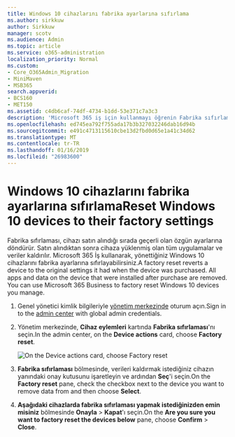 ```yaml
---
title: Windows 10 cihazlarını fabrika ayarlarına sıfırlama
ms.author: sirkkuw
author: Sirkkuw
manager: scotv
ms.audience: Admin
ms.topic: article
ms.service: o365-administration
localization_priority: Normal
ms.custom:
- Core_O365Admin_Migration
- MiniMaven
- MSB365
search.appverid:
- BCS160
- MET150
ms.assetid: c4db6caf-74df-4734-b1dd-53e371c7a3c3
description: 'Microsoft 365 iş için kullanmayı öğrenin Fabrika sıfırlama Windows 10 aygıtlarınızın. '
ms.openlocfilehash: ed745ea792f755ada17b3b327032246dab16d94b
ms.sourcegitcommit: e491c4713115610cbe13d2fbd0d65e1a41c34d62
ms.translationtype: MT
ms.contentlocale: tr-TR
ms.lasthandoff: 01/16/2019
ms.locfileid: "26983600"
---
```

# <a name="reset-windows-10-devices-to-their-factory-settings"></a><span data-ttu-id="b738b-103">Windows 10 cihazlarını fabrika ayarlarına sıfırlama</span><span class="sxs-lookup"><span data-stu-id="b738b-103">Reset Windows 10 devices to their factory settings</span></span>

<span data-ttu-id="b738b-p101">Fabrika sıfırlaması, cihazı satın alındığı sırada geçerli olan özgün ayarlarına döndürür. Satın alındıktan sonra cihaza yüklenmiş olan tüm uygulamalar ve veriler kaldırılır. Microsoft 365 İş kullanarak, yönettiğiniz Windows 10 cihazlarını fabrika ayarlarına sıfırlayabilirsiniz.</span><span class="sxs-lookup"><span data-stu-id="b738b-p101">A factory reset reverts a device to the original settings it had when the device was purchased. All apps and data on the device that were installed after purchase are removed. You can use Microsoft 365 Business to factory reset Windows 10 devices you manage.</span></span>
  
1. <span data-ttu-id="b738b-107">Genel yönetici kimlik bilgileriyle [yönetim merkezinde](https://aka.ms/bcsportal) oturum açın.</span><span class="sxs-lookup"><span data-stu-id="b738b-107">Sign in to the [admin center](https://aka.ms/bcsportal) with global admin credentials.</span></span> 
    
2. <span data-ttu-id="b738b-108">Yönetim merkezinde, **Cihaz eylemleri** kartında **Fabrika sıfırlaması**'nı seçin.</span><span class="sxs-lookup"><span data-stu-id="b738b-108">In the admin center, on the **Device actions** card, choose **Factory reset**.</span></span>
    
    ![On the Device actions card, choose Factory reset](media/7caddd12-207e-4c99-b61c-0495fc5f55e3.png)
  
3. <span data-ttu-id="b738b-110">**Fabrika sıfırlaması** bölmesinde, verileri kaldırmak istediğiniz cihazın yanındaki onay kutusunu işaretleyin ve ardından **Seç**'i seçin.</span><span class="sxs-lookup"><span data-stu-id="b738b-110">On the **Factory reset** pane, check the checkbox next to the device you want to remove data from and then choose **Select**.</span></span>
    
4. <span data-ttu-id="b738b-111">**Aşağıdaki cihazlarda fabrika sıfırlaması yapmak istediğinizden emin misiniz** bölmesinde **Onayla** \> **Kapat**'ı seçin.</span><span class="sxs-lookup"><span data-stu-id="b738b-111">On the **Are you sure you want to factory reset the devices below** pane, choose **Confirm** \> **Close**.</span></span>
    
  

